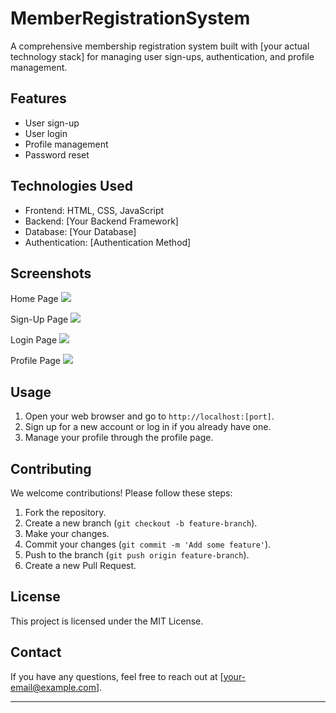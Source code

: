 # MemberRegistrationSystem
A comprehensive membership registration system built with [your actual technology stack] for managing user sign-ups, authentication, and profile management.

## Features

- User sign-up
- User login
- Profile management
- Password reset

## Technologies Used

- Frontend: HTML, CSS, JavaScript
- Backend: [Your Backend Framework]
- Database: [Your Database]
- Authentication: [Authentication Method]

## Screenshots

Home Page
<img src="images/home_page.png">

Sign-Up Page
<img src="images/sign_up_page.png">

Login Page
<img src="images/login_page.png">

Profile Page
<img src="images/profile_page.png">

## Usage

1. Open your web browser and go to `http://localhost:[port]`.
2. Sign up for a new account or log in if you already have one.
3. Manage your profile through the profile page.

## Contributing

We welcome contributions! Please follow these steps:

1. Fork the repository.
2. Create a new branch (`git checkout -b feature-branch`).
3. Make your changes.
4. Commit your changes (`git commit -m 'Add some feature'`).
5. Push to the branch (`git push origin feature-branch`).
6. Create a new Pull Request.

## License

This project is licensed under the MIT License.

## Contact

If you have any questions, feel free to reach out at [your-email@example.com].

---


